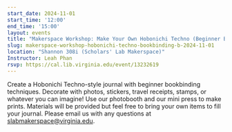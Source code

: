 ```yaml
---
start_date: 2024-11-01
start_time: '12:00'
end_time: '15:00'
layout: events
title: "Makerspace Workshop: Make Your Own Hobonichi Techno (Beginner Bookbinding)"
slug: makerspace-workshop-hobonichi-techno-bookbinding-b-2024-11-01
location: "Shannon 308i (Scholars' Lab Makerspace)"
Instructor: Leah Phan
rsvp: https://cal.lib.virginia.edu/event/13232619
---
```


Create a Hobonichi Techno-style journal with beginner bookbinding techniques. Decorate with photos, stickers, travel receipts, stamps, or whatever you can imagine! Use our photobooth and our mini press to make prints. Materials will be provided but feel free to bring your own items to fill your journal. Please email us with any questions at slabmakerspace@virginia.edu.